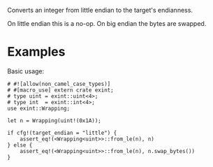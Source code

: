 Converts an integer from little endian to the target's endianness.

On little endian this is a no-op. On big endian the bytes are swapped.

# Examples

Basic usage:

```
# #![allow(non_camel_case_types)]
# #[macro_use] extern crate exint;
# type uint = exint::uint<4>;
# type int  = exint::int<4>;
use exint::Wrapping;

let n = Wrapping(uint!(0x1A));

if cfg!(target_endian = "little") {
    assert_eq!(<Wrapping<uint>>::from_le(n), n)
} else {
    assert_eq!(<Wrapping<uint>>::from_le(n), n.swap_bytes())
}
```
